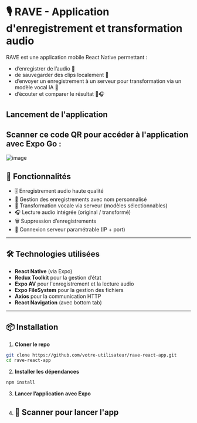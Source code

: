# 🎙️ RAVE - Application d'enregistrement et transformation audio

RAVE est une application mobile React Native permettant :

- d’enregistrer de l’audio 🎤  
- de sauvegarder des clips localement 💾  
- d’envoyer un enregistrement à un serveur pour transformation via un modèle vocal IA 🔄  
- d’écouter et comparer le résultat 🧠🎧

## Lancement de l'application
Scanner ce code QR pour accéder à l'application avec Expo Go : 
---
![image](https://github.com/user-attachments/assets/f6cc925a-7c78-4d87-aea0-f530229b2f2c)


## 🚀 Fonctionnalités

- 🎚️ Enregistrement audio haute qualité
- 📂 Gestion des enregistrements avec nom personnalisé
- 🔄 Transformation vocale via serveur (modèles sélectionnables)
- 🎧 Lecture audio intégrée (original / transformé)
- 🗑️ Suppression d’enregistrements
- 🔌 Connexion serveur paramétrable (IP + port)

---

## 🛠️ Technologies utilisées

- **React Native** (via Expo)
- **Redux Toolkit** pour la gestion d’état
- **Expo AV** pour l'enregistrement et la lecture audio
- **Expo FileSystem** pour la gestion des fichiers
- **Axios** pour la communication HTTP
- **React Navigation** (avec bottom tab)

---

## 📦 Installation

1. **Cloner le repo**

```bash
git clone https://github.com/votre-utilisateur/rave-react-app.git
cd rave-react-app
```

2. **Installer les dépendances**

```bash
npm install
```
3. **Lancer l’application avec Expo**

4. ## 📱 Scanner pour lancer l'app
